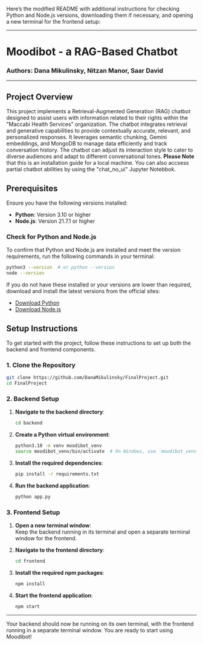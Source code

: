 Here’s the modified README with additional instructions for checking Python and Node.js versions, downloading them if necessary, and opening a new terminal for the frontend setup:

---

# Moodibot - a RAG-Based Chatbot

### Authors: Dana Mikulinsky, Nitzan Manor, Saar David

---

## Project Overview

This project implements a Retrieval-Augmented Generation (RAG) chatbot designed to assist users with information related to their rights within the "Maccabi Health Services" organization. The chatbot integrates retrieval and generative capabilities to provide contextually accurate, relevant, and personalized responses. It leverages semantic chunking, Gemini embeddings, and MongoDB to manage data efficiently and track conversation history. The chatbot can adjust its interaction style to cater to diverse audiences and adapt to different conversational tones.
**Please Note** that this is an installation guide for a local machine. You can also accsess partial chatbot abilities by using the "chat_no_ui" Jupyter Notebbok.

## Prerequisites

Ensure you have the following versions installed:

- **Python**: Version 3.10 or higher
- **Node.js**: Version 21.7.1 or higher

### Check for Python and Node.js

To confirm that Python and Node.js are installed and meet the version requirements, run the following commands in your terminal:

```bash
python3 --version  # or python --version
node --version
```

If you do not have these installed or your versions are lower than required, download and install the latest versions from the official sites:

- [Download Python](https://www.python.org/downloads/)
- [Download Node.js](https://nodejs.org/)

## Setup Instructions

To get started with the project, follow these instructions to set up both the backend and frontend components.

### 1. Clone the Repository
```bash
git clone https://github.com/DanaMikulinsky/FinalProject.git
cd FinalProject
```

### 2. Backend Setup

1. **Navigate to the backend directory**:
   ```bash
   cd backend
   ```

2. **Create a Python virtual environment**:
   ```bash
   python3.10 -m venv moodibot_venv
   source moodibot_venv/bin/activate  # On Windows, use `moodibot_venv\Scripts\activate`
   ```

3. **Install the required dependencies**:
   ```bash
   pip install -r requirements.txt
   ```

4. **Run the backend application**:
   ```bash
   python app.py
   ```

### 3. Frontend Setup

1. **Open a new terminal window**:  
   Keep the backend running in its terminal and open a separate terminal window for the frontend.

2. **Navigate to the frontend directory**:
   ```bash
   cd frontend
   ```

3. **Install the required npm packages**:
   ```bash
   npm install
   ```

4. **Start the frontend application**:
   ```bash
   npm start
   ```

---

Your backend should now be running on its own terminal, with the frontend running in a separate terminal window. You are ready to start using Moodibot!
